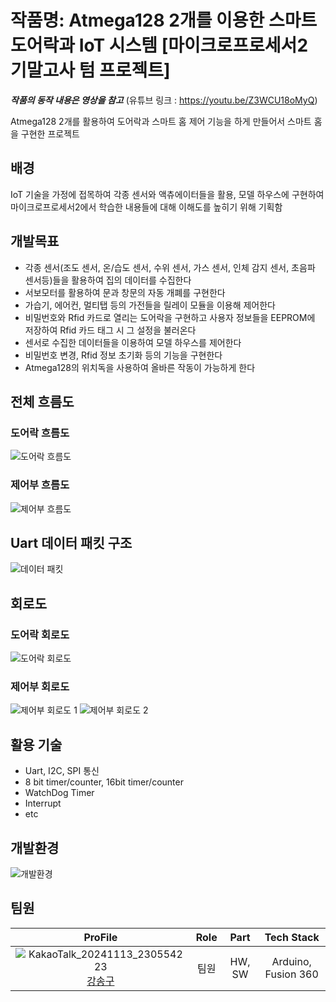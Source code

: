 # 작품명: Atmega128 2개를 이용한 스마트 도어락과 IoT 시스템 [마이크로프로세서2 기말고사 텀 프로젝트]

***작품의 동작 내용은 영상을 참고***
(유튜브 링크 : https://youtu.be/Z3WCU18oMyQ)

Atmega128 2개를 활용하여 도어락과 스마트 홈 제어 기능을 하게 만들어서 스마트 홈을 구현한 프로젝트

## 배경

IoT 기술을 가정에 접목하여 각종 센서와 액츄에이터들을 활용, 모델 하우스에 구현하여 마이크로프로세서2에서 학습한 내용들에 대해 이해도를 높히기 위해 기획함

## 개발목표

- 각종 센서(조도 센서, 온/습도 센서, 수위 센서, 가스 센서, 인체 감지 센서, 초음파 센서등)들을 활용하여 집의 데이터를 수집한다
- 서보모터를 활용하여 문과 창문의 자동 개폐를 구현한다
- 가습기, 에어컨, 멀티탭 등의 가전들을 릴레이 모듈을 이용해 제어한다
- 비밀번호와 Rfid 카드로 열리는 도어락을 구현하고 사용자 정보들을 EEPROM에 저장하여 Rfid 카드 태그 시 그 설정을 불러온다
- 센서로 수집한 데이터들을 이용하여 모델 하우스를 제어한다
- 비밀번호 변경, Rfid 정보 초기화 등의 기능을 구현한다
- Atmega128의 위치독을 사용하여 올바른 작동이 가능하게 한다
  
## 전체 흐름도

### 도어락 흐름도
![도어락 흐름도](https://github.com/user-attachments/assets/eca38503-9179-4801-8206-e4cc7ae823ed)

### 제어부 흐름도
![제어부 흐름도](https://github.com/user-attachments/assets/073a3634-ddd3-48bc-ad6d-1f4c42ba70f1)

## Uart 데이터 패킷 구조
![데이터 패킷](https://github.com/user-attachments/assets/9cfdd1aa-5fc0-4941-acab-6f847fc951f8)

## 회로도

### 도어락 회로도
![도어락 회로도](https://github.com/user-attachments/assets/ece91a11-e34d-447f-a80c-1111ed658291)


### 제어부 회로도
![제어부 회로도 1](https://github.com/user-attachments/assets/832fc948-5dd8-47a6-b7ee-9e728564179a)
![제어부 회로도 2](https://github.com/user-attachments/assets/6c017a06-4fd7-4e65-bff9-c2e50f12ec17)

## 활용 기술
- Uart, I2C, SPI 통신
- 8 bit timer/counter, 16bit timer/counter
- WatchDog Timer
- Interrupt
- etc

## 개발환경
![개발환경](https://github.com/user-attachments/assets/658e5c49-5000-4e5a-887a-8bd084c46f9a)

## 팀원

| ProFile | Role | Part | Tech Stack |
|:--------:|:--------:|:--------:|:--------:|
| ![KakaoTalk_20241113_230554223](https://github.com/user-attachments/assets/986e1819-2d0d-4715-97ce-590ea6495421) <br> [강송구](https://github.com/Throwball99) |   팀원  |   HW, SW |   Arduino, Fusion 360 |
